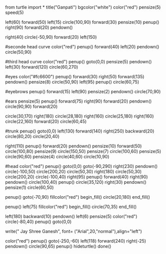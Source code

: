 from turtle import *
title("Ganpati")
bgcolor("white")
color("red")
pensize(5)
speed(5)

left(60)
forward(50)
left(15)
circle(100,90)
forward(30)
pensize(10)
penup()
right(90)
forward(20)
pendown()

right(40)
circle(-50,90)
forward(20)
left(150)

#seconde head curve
color("red")
penup()
forward(40)
left(20)
pendown()
circle(50,90)

#third head curve
color("red")
penup()
goto(0,0)
pensize(5)
pendown()
left(30)
forward(120)
circle(60,270)

#eyes
color("#fc6600")
penup()
forward(30)
right(50)
forward(135)
pendown()
pensize(8)
circle(50,90)
left(95)
penup()
circle(60,75)

#eyebrows
penup()
forward(15)
left(90)
pensize(2)
pendown()
circle(70,90)

#ears
pensize(5)
penup()
forward(75)
right(90)
forward(20)
pendown()
circle(90,90)
forward(20)

circle(30,170)
right(180)
circle(28,180)
right(160)
circle(25,180)
right(160)
circle(22,160)
forward(20)
circle(60,45)

#trunk
penup()
goto(0,0)
left(130)
forward(140)
right(250)
backward(20)
circle(80,20)
circle(20,40)

right(110)
penup()
forward(20)
pendown()
pensize(10)
forward(50)
circle(100,80)
pensize(9)
circle(150,50)
pensize(7)
circle(100,60)
pensize(5)
circle(90,60)
pensize(4)
circle(40,60)
circle(10,90)

#head
color("red")
penup()
goto(0,0)
goto(-90,290)
right(230)
pendown()
circle(-100,50)
circle(200,20)
circle(50,30)
right(180)
circle(50,30)
circle(200,20)
circle(-100,40)
right(95)
penup()
forward(40)
right(90)
pendown()
circle(100,40)
penup()
circle(35,120)
right(30)
pendown()
pensize(1)
circle(60,50)

penup()
goto(-70,90)
fillcolor("red")
begin_fill()
circle(20,180)
end_fill()

penup()
left(75)
fillcolor("red")
begin_fill()
circle(70,35)
end_fill()

left(180)
backward(10)
pendown()
left(6)
pensize(5)
color("red")
circle(-80,40)
penup()
goto(0,0)

write("    Jay Shree Ganesh", font=
("Arial",20,"normal"),align="left")

color("red")
penup()
goto(-250,-60)
left(118)
forward(240)
right(-25)
pendown()
circle(90,65)
penup()
hideturtle()
done()
